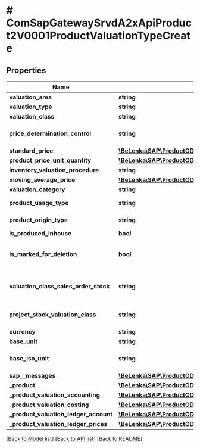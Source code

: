 # # ComSapGatewaySrvdA2xApiProduct2V0001ProductValuationTypeCreate

## Properties

Name | Type | Description | Notes
------------ | ------------- | ------------- | -------------
**valuation_area** | **string** |  |
**valuation_type** | **string** |  |
**valuation_class** | **string** |  | [optional]
**price_determination_control** | **string** | Material Price Determination: Control | [optional]
**standard_price** | [**\BeLenka\SAP\ProductODV4\Model\StandardPrice**](StandardPrice.md) |  | [optional]
**product_price_unit_quantity** | [**\BeLenka\SAP\ProductODV4\Model\PriceUnit**](PriceUnit.md) |  | [optional]
**inventory_valuation_procedure** | **string** |  | [optional]
**moving_average_price** | [**\BeLenka\SAP\ProductODV4\Model\MovingPrice**](MovingPrice.md) |  | [optional]
**valuation_category** | **string** |  | [optional]
**product_usage_type** | **string** | Usage of the Product | [optional]
**product_origin_type** | **string** | Origin of the Product | [optional]
**is_produced_inhouse** | **bool** |  | [optional]
**is_marked_for_deletion** | **bool** | Deletion flag for all material data of a valuation type | [optional]
**valuation_class_sales_order_stock** | **string** | Valuation Class for Sales Order Stock | [optional]
**project_stock_valuation_class** | **string** | Valuation Class for Project Stock | [optional]
**currency** | **string** | Currency Key | [optional]
**base_unit** | **string** |  | [optional]
**base_iso_unit** | **string** | Base unit of measure in ISO code | [optional]
**sap__messages** | [**\BeLenka\SAP\ProductODV4\Model\ComSapGatewaySrvdA2xApiProduct2V0001SAPMessageCreate[]**](ComSapGatewaySrvdA2xApiProduct2V0001SAPMessageCreate.md) |  | [optional]
**_product** | [**\BeLenka\SAP\ProductODV4\Model\ComSapGatewaySrvdA2xApiProduct2V0001ProductTypeCreate**](ComSapGatewaySrvdA2xApiProduct2V0001ProductTypeCreate.md) |  | [optional]
**_product_valuation_accounting** | [**\BeLenka\SAP\ProductODV4\Model\ComSapGatewaySrvdA2xApiProduct2V0001ProductValuationAccountingTypeCreate**](ComSapGatewaySrvdA2xApiProduct2V0001ProductValuationAccountingTypeCreate.md) |  | [optional]
**_product_valuation_costing** | [**\BeLenka\SAP\ProductODV4\Model\ComSapGatewaySrvdA2xApiProduct2V0001ProductValuationCostingTypeCreate**](ComSapGatewaySrvdA2xApiProduct2V0001ProductValuationCostingTypeCreate.md) |  | [optional]
**_product_valuation_ledger_account** | [**\BeLenka\SAP\ProductODV4\Model\ComSapGatewaySrvdA2xApiProduct2V0001ProductValuationLedgerAccountTypeCreate[]**](ComSapGatewaySrvdA2xApiProduct2V0001ProductValuationLedgerAccountTypeCreate.md) |  | [optional]
**_product_valuation_ledger_prices** | [**\BeLenka\SAP\ProductODV4\Model\ComSapGatewaySrvdA2xApiProduct2V0001ProductValuationLedgerPricesTypeCreate[]**](ComSapGatewaySrvdA2xApiProduct2V0001ProductValuationLedgerPricesTypeCreate.md) |  | [optional]

[[Back to Model list]](../../README.md#models) [[Back to API list]](../../README.md#endpoints) [[Back to README]](../../README.md)
